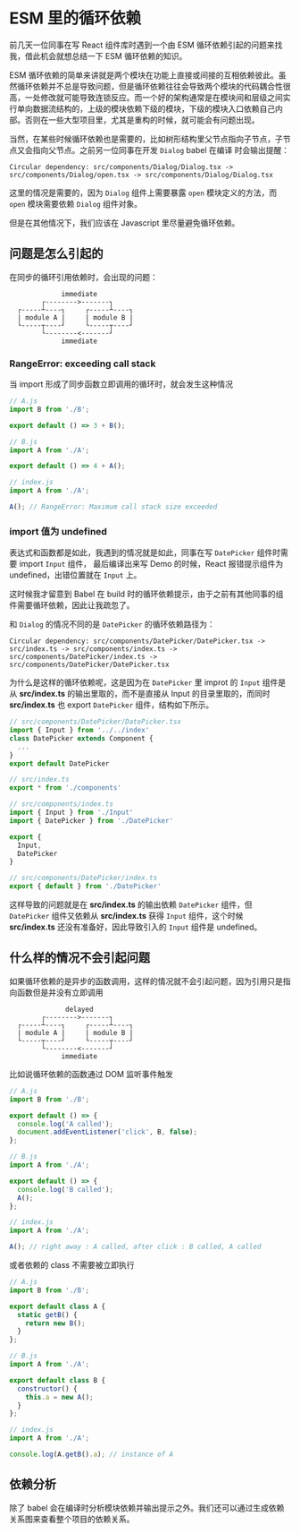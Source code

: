 # ESM 里的循环依赖

前几天一位同事在写 React 组件库时遇到一个由 ESM 循环依赖引起的问题来找我，借此机会就想总结一下 ESM 循环依赖的知识。

ESM 循环依赖的简单来讲就是两个模块在功能上直接或间接的互相依赖彼此。虽然循环依赖并不总是导致问题，但是循环依赖往往会导致两个模块的代码耦合性很高，一处修改就可能导致连锁反应。而一个好的架构通常是在模块间和层级之间实行单向数据流结构的，上级的模块依赖下级的模块，下级的模块入口依赖自己内部。否则在一些大型项目里，尤其是重构的时候，就可能会有问题出现。

当然，在某些时候循环依赖也是需要的，比如树形结构里父节点指向子节点，子节点又会指向父节点。之前另一位同事在开发 `Dialog` babel 在编译 时会输出提醒：

```
Circular dependency: src/components/Dialog/Dialog.tsx -> src/components/Dialog/open.tsx -> src/components/Dialog/Dialog.tsx
```

这里的情况是需要的，因为 `Dialog` 组件上需要暴露 `open` 模块定义的方法，而 `open` 模块需要依赖 `Dialog` 组件对象。

但是在其他情况下，我们应该在 Javascript 里尽量避免循环依赖。

## 问题是怎么引起的

在同步的循环引用依赖时，会出现的问题：

```
             immediate
        ┌-------->-------┐
  ┌-----┴----┐     ┌-----┴----┐
  | module A |     | module B |
  └-----┬----┘     └-----┬----┘
        └--------<-------┘
             immediate
```

### RangeError: exceeding call stack

当 import 形成了同步函数立即调用的循环时，就会发生这种情况

```javascript
// A.js
import B from './B';

export default () => 3 + B();

// B.js
import A from './A';

export default () => 4 + A();

// index.js
import A from './A';

A(); // RangeError: Maximum call stack size exceeded
```

### import 值为 undefined

表达式和函数都是如此，我遇到的情况就是如此，同事在写 `DatePicker` 组件时需要 import `Input` 组件， 最后编译出来写 Demo 的时候，React 报错提示组件为 undefined，出错位置就在 `Input` 上。

这时候我才留意到 Babel 在 build 时的循环依赖提示，由于之前有其他同事的组件需要循环依赖，因此让我疏忽了。

和 `Dialog` 的情况不同的是 `DatePicker` 的循环依赖路径为：

```
Circular dependency: src/components/DatePicker/DatePicker.tsx -> src/index.ts -> src/components/index.ts -> src/components/DatePicker/index.ts -> src/components/DatePicker/DatePicker.tsx
```

为什么是这样的循环依赖呢，这是因为在 `DatePicker` 里 improt 的 `Input` 组件是从 **src/index.ts** 的输出里取的，而不是直接从 Input 的目录里取的，而同时 **src/index.ts** 也 export `DatePicker` 组件，结构如下所示。

```javascript
// src/components/DatePicker/DatePicker.tsx
import { Input } from '../../index'
class DatePicker extends Component {
  ...
}
export default DatePicker

// src/index.ts
export * from './components'

// src/components/index.ts
import { Input } from './Input'
import { DatePicker } from './DatePicker'

export {
  Input,
  DatePicker
}

// src/components/DatePicker/index.ts
export { default } from './DatePicker'
```

这样导致的问题就是在 **src/index.ts** 的输出依赖 `DatePicker` 组件，但 `DatePicker` 组件又依赖从 **src/index.ts** 获得 `Input` 组件，这个时候 **src/index.ts** 还没有准备好，因此导致引入的 `Input` 组件是 undefined。

## 什么样的情况不会引起问题

如果循环依赖的是异步的函数调用，这样的情况就不会引起问题，因为引用只是指向函数但是并没有立即调用

```
              delayed
        ┌-------->-------┐
  ┌-----┴----┐     ┌-----┴----┐
  | module A |     | module B |
  └-----┬----┘     └-----┬----┘
        └--------<-------┘
             immediate
```

比如说循环依赖的函数通过 DOM 监听事件触发

```javascript
// A.js
import B from './B';

export default () => {
  console.log('A called');
  document.addEventListener('click', B, false);
};

// B.js
import A from './A';

export default () => {
  console.log('B called');
  A();
};

// index.js
import A from './A';

A(); // right away : A called, after click : B called, A called
```

或者依赖的 class 不需要被立即执行

```javascript
// A.js
import B from './B';

export default class A {
  static getB() {
    return new B();
  }
};

// B.js
import A from './A';

export default class B {
  constructor() {
    this.a = new A();
  }
};

// index.js
import A from './A';

console.log(A.getB().a); // instance of A
```

## 依赖分析

除了 babel 会在编译时分析模块依赖并输出提示之外。我们还可以通过生成依赖关系图来查看整个项目的依赖关系。

